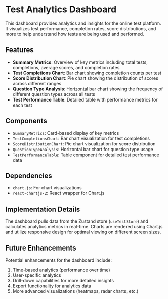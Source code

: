 # Test Analytics Dashboard

This dashboard provides analytics and insights for the online test platform. It visualizes test performance, completion rates, score distributions, and more to help understand how tests are being used and performed.

## Features

- **Summary Metrics**: Overview of key metrics including total tests, completions, average scores, and completion rates
- **Test Completions Chart**: Bar chart showing completion counts per test
- **Score Distribution Chart**: Pie chart showing the distribution of scores across different ranges
- **Question Type Analysis**: Horizontal bar chart showing the frequency of different question types across all tests
- **Test Performance Table**: Detailed table with performance metrics for each test

## Components

- `SummaryMetrics`: Card-based display of key metrics
- `TestCompletionsChart`: Bar chart visualization for test completions
- `ScoreDistributionChart`: Pie chart visualization for score distribution
- `QuestionTypeAnalysis`: Horizontal bar chart for question type usage
- `TestPerformanceTable`: Table component for detailed test performance data

## Dependencies

- `chart.js`: For chart visualizations
- `react-chartjs-2`: React wrapper for Chart.js

## Implementation Details

The dashboard pulls data from the Zustand store (`useTestStore`) and calculates analytics metrics in real-time. Charts are rendered using Chart.js and utilize responsive design for optimal viewing on different screen sizes.

## Future Enhancements

Potential enhancements for the dashboard include:

1. Time-based analytics (performance over time)
2. User-specific analytics
3. Drill-down capabilities for more detailed insights
4. Export functionality for analytics data
5. More advanced visualizations (heatmaps, radar charts, etc.) 